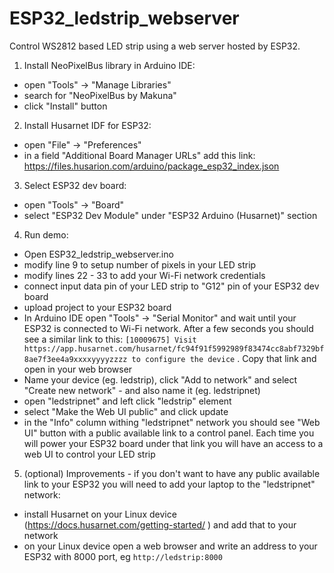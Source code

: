 # ESP32_ledstrip_webserver
Control WS2812 based LED strip using a web server hosted by ESP32.

1. Install NeoPixelBus library in Arduino IDE: 
* open "Tools" -> "Manage Libraries"
* search for "NeoPixelBus by Makuna"
* click "Install" button

2. Install Husarnet IDF for ESP32:
* open "File" -> "Preferences"
* in a field "Additional Board Manager URLs" add this link: https://files.husarion.com/arduino/package_esp32_index.json

3. Select ESP32 dev board:
* open "Tools" -> "Board"
* select "ESP32 Dev Module" under "ESP32 Arduino (Husarnet)" section

4. Run demo:
* Open ESP32_ledstrip_webserver.ino
* modify line 9 to setup number of pixels in your LED strip
* modify lines 22 - 33 to add your Wi-Fi network credentials
* connect input data pin of your LED strip to "G12" pin of your ESP32 dev board
* upload project to your ESP32 board 
* In Arduino IDE open "Tools" -> "Serial Monitor" and wait until your ESP32 is connected to Wi-Fi network. After a few seconds you should see a similar link to this: ```[10009675] Visit https://app.husarnet.com/husarnet/fc94f91f5992989f83474cc8abf7329bf8ae7f3ee4a9xxxxyyyyzzzz to configure the device``` . Copy that link and open in your web browser
* Name your device (eg. ledstrip), click "Add to network" and select "Create new network" - and also name it (eg. ledstripnet)
* open "ledstripnet" and left click "ledstrip" element
* select "Make the Web UI public" and click update
* in the "Info" column withing "ledstripnet" network you should see "Web UI" button with a public available link to a control panel. Each time you will power your ESP32 board under that link you will have an access to a web UI to control your LED strip

5. (optional) Improvements - if you don't want to have any public available link to your ESP32 you will need to add your laptop to the "ledstripnet" network:
* install Husarnet on your Linux device (https://docs.husarnet.com/getting-started/ ) and add that to your network
* on your Linux device open a web browser and write an address to your ESP32 with 8000 port, eg `http://ledstrip:8000`


